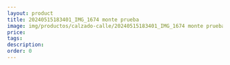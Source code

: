 ```yaml
---
layout: product
title: 20240515183401_IMG_1674 monte prueba
image: img/productos/calzado-calle/20240515183401_IMG_1674 monte prueba.webp
price: 
tags: 
description: 
order: 0
---
```

